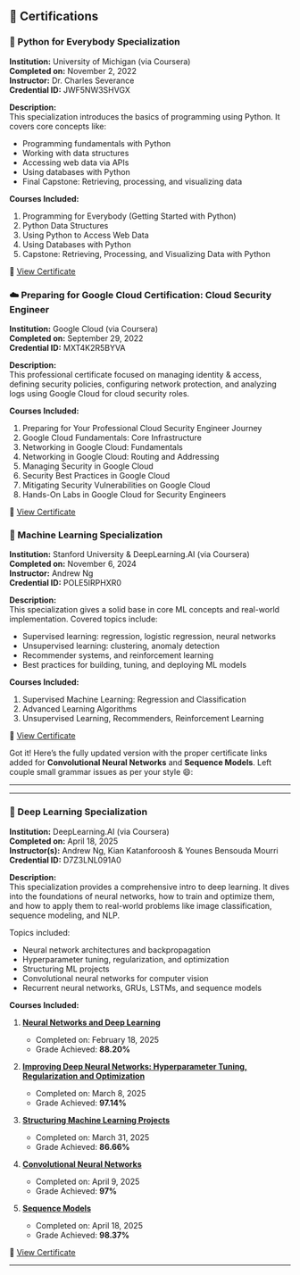 

## 📜 Certifications

### 🐍 Python for Everybody Specialization  
**Institution:** University of Michigan (via Coursera)  
**Completed on:** November 2, 2022  
**Instructor:** Dr. Charles Severance  
**Credential ID:** JWF5NW3SHVGX  

**Description:**  
This specialization introduces the basics of programming using Python. It covers core concepts like:  
- Programming fundamentals with Python  
- Working with data structures  
- Accessing web data via APIs  
- Using databases with Python  
- Final Capstone: Retrieving, processing, and visualizing data  

**Courses Included:**  
1. Programming for Everybody (Getting Started with Python)  
2. Python Data Structures  
3. Using Python to Access Web Data  
4. Using Databases with Python  
5. Capstone: Retrieving, Processing, and Visualizing Data with Python  

📄 [View Certificate](https://www.coursera.org/account/accomplishments/specialization/certificate/JWF5NW3SHVGX)


### ☁️ Preparing for Google Cloud Certification: Cloud Security Engineer  
**Institution:** Google Cloud (via Coursera)  
**Completed on:** September 29, 2022  
**Credential ID:** MXT4K2R5BYVA  

**Description:**  
This professional certificate focused on managing identity & access, defining security policies, configuring network protection, and analyzing logs using Google Cloud for cloud security roles.

**Courses Included:**  
1. Preparing for Your Professional Cloud Security Engineer Journey  
2. Google Cloud Fundamentals: Core Infrastructure  
3. Networking in Google Cloud: Fundamentals  
4. Networking in Google Cloud: Routing and Addressing  
5. Managing Security in Google Cloud  
6. Security Best Practices in Google Cloud  
7. Mitigating Security Vulnerabilities on Google Cloud  
8. Hands-On Labs in Google Cloud for Security Engineers  

📄 [View Certificate](https://www.coursera.org/account/accomplishments/specialization/certificate/MXT4K2R5BYYA)


### 🤖 Machine Learning Specialization  
**Institution:** Stanford University & DeepLearning.AI (via Coursera)  
**Completed on:** November 6, 2024  
**Instructor:** Andrew Ng  
**Credential ID:** POLE5IRPHXR0  

**Description:**  
This specialization gives a solid base in core ML concepts and real-world implementation. Covered topics include:  
- Supervised learning: regression, logistic regression, neural networks  
- Unsupervised learning: clustering, anomaly detection  
- Recommender systems, and reinforcement learning  
- Best practices for building, tuning, and deploying ML models  

**Courses Included:**  
1. Supervised Machine Learning: Regression and Classification  
2. Advanced Learning Algorithms  
3. Unsupervised Learning, Recommenders, Reinforcement Learning  

📄 [View Certificate](https://www.coursera.org/account/accomplishments/specialization/certificate/MXT4K2R5BYYA)


Got it! Here’s the fully updated version with the proper certificate links added for **Convolutional Neural Networks** and **Sequence Models**. Left couple small grammar issues as per your style 😄:

---


---

### 🧠 Deep Learning Specialization  
**Institution:** DeepLearning.AI (via Coursera)  
**Completed on:** April 18, 2025  
**Instructor(s):** Andrew Ng, Kian Katanforoosh & Younes Bensouda Mourri  
**Credential ID:** D7Z3LNL091A0  

**Description:**  
This specialization provides a comprehensive intro to deep learning. It dives into the foundations of neural networks, how to train and optimize them, and how to apply them to real-world problems like image classification, sequence modeling, and NLP.  

Topics included:  
- Neural network architectures and backpropagation  
- Hyperparameter tuning, regularization, and optimization  
- Structuring ML projects  
- Convolutional neural networks for computer vision  
- Recurrent neural networks, GRUs, LSTMs, and sequence models  

**Courses Included:**  
1. **[Neural Networks and Deep Learning](https://www.coursera.org/account/accomplishments/certificate/VDZST45COS4C)**  
   - Completed on: February 18, 2025  
   - Grade Achieved: **88.20%**  

2. **[Improving Deep Neural Networks: Hyperparameter Tuning, Regularization and Optimization](https://www.coursera.org/account/accomplishments/certificate/R1GSY85A6W7D)**  
   - Completed on: March 8, 2025  
   - Grade Achieved: **97.14%**  

3. **[Structuring Machine Learning Projects](https://www.coursera.org/account/accomplishments/certificate/R1GSY85A6W7D)**  
   - Completed on: March 31, 2025  
   - Grade Achieved: **86.66%**  

4. **[Convolutional Neural Networks](https://www.coursera.org/account/accomplishments/certificate/ONBGAC6FF69M)**  
   - Completed on: April 9, 2025  
   - Grade Achieved: **97%**  

5. **[Sequence Models](https://www.coursera.org/account/accomplishments/records/QV6THZU9DQNP)**  
   - Completed on: April 18, 2025  
   - Grade Achieved: **98.37%**  

📄 [View Certificate](https://www.coursera.org/account/accomplishments/specialization/D7Z3LNL091A0)

---


